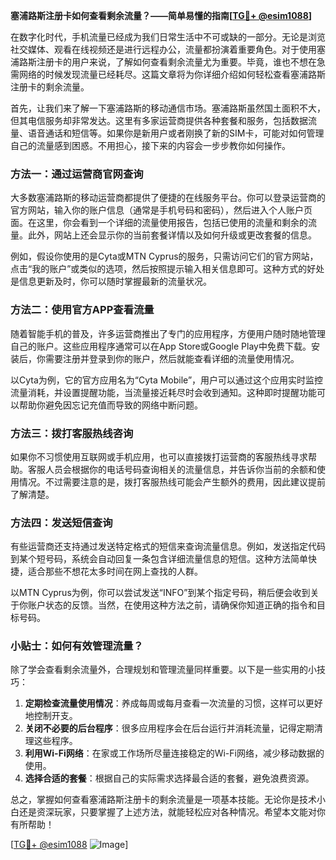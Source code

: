 **塞浦路斯注册卡如何查看剩余流量？——简单易懂的指南[[TG💪+ @esim1088](https://t.me/s/esim1088)]**

在数字化时代，手机流量已经成为我们日常生活中不可或缺的一部分。无论是浏览社交媒体、观看在线视频还是进行远程办公，流量都扮演着重要角色。对于使用塞浦路斯注册卡的用户来说，了解如何查看剩余流量尤为重要。毕竟，谁也不想在急需网络的时候发现流量已经耗尽。这篇文章将为你详细介绍如何轻松查看塞浦路斯注册卡的剩余流量。

首先，让我们来了解一下塞浦路斯的移动通信市场。塞浦路斯虽然国土面积不大，但其电信服务却非常发达。这里有多家运营商提供各种套餐和服务，包括数据流量、语音通话和短信等。如果你是新用户或者刚换了新的SIM卡，可能对如何管理自己的流量感到困惑。不用担心，接下来的内容会一步步教你如何操作。

### 方法一：通过运营商官网查询

大多数塞浦路斯的移动运营商都提供了便捷的在线服务平台。你可以登录运营商的官方网站，输入你的账户信息（通常是手机号码和密码），然后进入个人账户页面。在这里，你会看到一个详细的流量使用报告，包括已使用的流量和剩余的流量。此外，网站上还会显示你的当前套餐详情以及如何升级或更改套餐的信息。

例如，假设你使用的是Cyta或MTN Cyprus的服务，只需访问它们的官方网站，点击“我的账户”或类似的选项，然后按照提示输入相关信息即可。这种方式的好处是信息更新及时，你可以随时掌握最新的流量状况。

### 方法二：使用官方APP查看流量

随着智能手机的普及，许多运营商推出了专门的应用程序，方便用户随时随地管理自己的账户。这些应用程序通常可以在App Store或Google Play中免费下载。安装后，你需要注册并登录到你的账户，然后就能查看详细的流量使用情况。

以Cyta为例，它的官方应用名为“Cyta Mobile”，用户可以通过这个应用实时监控流量消耗，并设置提醒功能，当流量接近耗尽时会收到通知。这种即时提醒功能可以帮助你避免因忘记充值而导致的网络中断问题。

### 方法三：拨打客服热线咨询

如果你不习惯使用互联网或手机应用，也可以直接拨打运营商的客服热线寻求帮助。客服人员会根据你的电话号码查询相关的流量信息，并告诉你当前的余额和使用情况。不过需要注意的是，拨打客服热线可能会产生额外的费用，因此建议提前了解清楚。

### 方法四：发送短信查询

有些运营商还支持通过发送特定格式的短信来查询流量信息。例如，发送指定代码到某个短号码，系统会自动回复一条包含详细流量信息的短信。这种方法简单快捷，适合那些不想花太多时间在网上查找的人群。

以MTN Cyprus为例，你可以尝试发送“INFO”到某个指定号码，稍后便会收到关于你账户状态的反馈。当然，在使用这种方法之前，请确保你知道正确的指令和目标号码。

### 小贴士：如何有效管理流量？

除了学会查看剩余流量外，合理规划和管理流量同样重要。以下是一些实用的小技巧：

1. **定期检查流量使用情况**：养成每周或每月查看一次流量的习惯，这样可以更好地控制开支。
2. **关闭不必要的后台程序**：很多应用程序会在后台运行并消耗流量，记得定期清理这些程序。
3. **利用Wi-Fi网络**：在家或工作场所尽量连接稳定的Wi-Fi网络，减少移动数据的使用。
4. **选择合适的套餐**：根据自己的实际需求选择最合适的套餐，避免浪费资源。

总之，掌握如何查看塞浦路斯注册卡的剩余流量是一项基本技能。无论你是技术小白还是资深玩家，只要掌握了上述方法，就能轻松应对各种情况。希望本文能对你有所帮助！

[[TG💪+ @esim1088](https://t.me/s/esim1088) ![Image](https://i.postimg.cc/4NQfJmqS/Snipaste-2025-05-13-00-14-12.png)]
